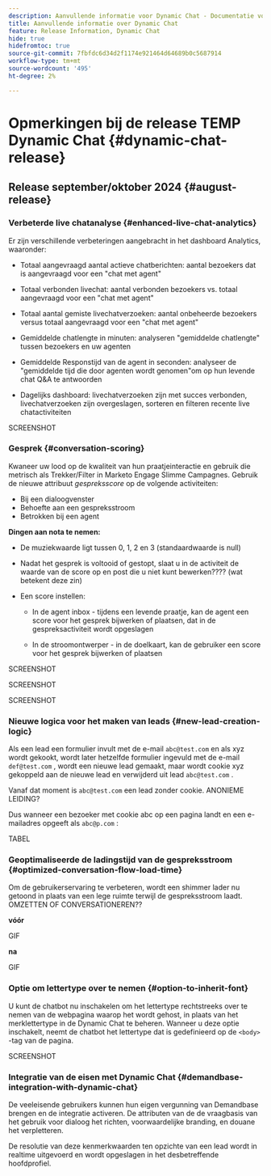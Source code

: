 ```yaml
---
description: Aanvullende informatie voor Dynamic Chat - Documentatie voor Marketo - Productdocumentatie
title: Aanvullende informatie over Dynamic Chat
feature: Release Information, Dynamic Chat
hide: true
hidefromtoc: true
source-git-commit: 7fbfdc6d34d2f1174e921464d64689b0c5687914
workflow-type: tm+mt
source-wordcount: '495'
ht-degree: 2%

---
```


# Opmerkingen bij de release TEMP Dynamic Chat {#dynamic-chat-release}

## Release september/oktober 2024 {#august-release}

### Verbeterde live chatanalyse {#enhanced-live-chat-analytics}

Er zijn verschillende verbeteringen aangebracht in het dashboard Analytics, waaronder:

* Totaal aangevraagd aantal actieve chatberichten: aantal bezoekers dat is aangevraagd voor een &quot;chat met agent&quot;

* Totaal verbonden livechat: aantal verbonden bezoekers vs. totaal aangevraagd voor een &quot;chat met agent&quot;

* Totaal aantal gemiste livechatverzoeken: aantal onbeheerde bezoekers versus totaal aangevraagd voor een &quot;chat met agent&quot;

* Gemiddelde chatlengte in minuten: analyseren &quot;gemiddelde chatlengte&quot; tussen bezoekers en uw agenten

* Gemiddelde Responstijd van de agent in seconden: analyseer de &quot;gemiddelde tijd die door agenten wordt genomen&quot;om op hun levende chat Q&amp;A te antwoorden

* Dagelijks dashboard: livechatverzoeken zijn met succes verbonden, livechatverzoeken zijn overgeslagen, sorteren en filteren recente live chatactiviteiten

SCREENSHOT

### Gesprek {#conversation-scoring}

Kwaneer uw lood op de kwaliteit van hun praatjeinteractie en gebruik die metrisch als Trekker/Filter in Marketo Engage Slimme Campagnes. Gebruik de nieuwe attribuut _gespreksscore_ op de volgende activiteiten:

* Bij een dialoogvenster
* Behoefte aan een gespreksstroom
* Betrokken bij een agent

**Dingen aan nota te nemen:**

* De muziekwaarde ligt tussen 0, 1, 2 en 3 (standaardwaarde is null)

* Nadat het gesprek is voltooid of gestopt, slaat u in de activiteit de waarde van de score op en post die u niet kunt bewerken???? (wat betekent deze zin)

* Een score instellen:

   * In de agent inbox - tijdens een levende praatje, kan de agent een score voor het gesprek bijwerken of plaatsen, dat in de gespreksactiviteit wordt opgeslagen

   * In de stroomontwerper - in de doelkaart, kan de gebruiker een score voor het gesprek bijwerken of plaatsen

SCREENSHOT

SCREENSHOT

SCREENSHOT

### Nieuwe logica voor het maken van leads {#new-lead-creation-logic}

Als een lead een formulier invult met de e-mail `abc@test.com` en als xyz wordt gekookt, wordt later hetzelfde formulier ingevuld met de e-mail `def@test.com` , wordt een nieuwe lead gemaakt, maar wordt cookie xyz gekoppeld aan de nieuwe lead en verwijderd uit lead `abc@test.com` .

Vanaf dat moment is `abc@test.com` een lead zonder cookie. ANONIEME LEIDING?

Dus wanneer een bezoeker met cookie abc op een pagina landt en een e-mailadres opgeeft als `abc@p.com` :

TABEL

### Geoptimaliseerde de ladingstijd van de gespreksstroom {#optimized-conversation-flow-load-time}

Om de gebruikerservaring te verbeteren, wordt een shimmer lader nu getoond in plaats van een lege ruimte terwijl de gespreksstroom laadt. OMZETTEN OF CONVERSATIONEREN??

**vóór**

GIF

**na**

GIF

### Optie om lettertype over te nemen {#option-to-inherit-font}

U kunt de chatbot nu inschakelen om het lettertype rechtstreeks over te nemen van de webpagina waarop het wordt gehost, in plaats van het merklettertype in de Dynamic Chat te beheren. Wanneer u deze optie inschakelt, neemt de chatbot het lettertype dat is gedefinieerd op de `<body>` -tag van de pagina.

SCREENSHOT

### Integratie van de eisen met Dynamic Chat {#demandbase-integration-with-dynamic-chat}

De veeleisende gebruikers kunnen hun eigen vergunning van Demandbase brengen en de integratie activeren. De attributen van de de vraagbasis van het gebruik voor dialoog het richten, voorwaardelijke branding, en douane het verpletteren.

De resolutie van deze kenmerkwaarden ten opzichte van een lead wordt in realtime uitgevoerd en wordt opgeslagen in het desbetreffende hoofdprofiel.
